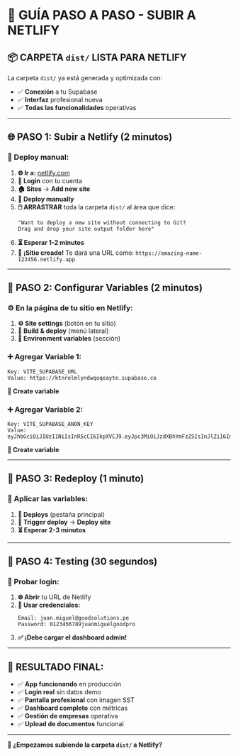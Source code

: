 # 🚀 GUÍA PASO A PASO - SUBIR A NETLIFY

## 📦 **CARPETA `dist/` LISTA PARA NETLIFY**

La carpeta `dist/` ya está generada y optimizada con:
- ✅ **Conexión** a tu Supabase
- ✅ **Interfaz** profesional nueva
- ✅ **Todas las funcionalidades** operativas

---

## 🌐 **PASO 1: Subir a Netlify (2 minutos)**

### **📁 Deploy manual:**
1. **🌐 Ir a:** [netlify.com](https://netlify.com)
2. **🔐 Login** con tu cuenta
3. **🏠 Sites** → **Add new site**
4. **📂 Deploy manually** 
5. **🖱️ ARRASTRAR** toda la carpeta `dist/` al área que dice:
   ```
   "Want to deploy a new site without connecting to Git?
   Drag and drop your site output folder here"
   ```
6. **⏳ Esperar 1-2 minutos**
7. **🎉 ¡Sitio creado!** Te dará una URL como: `https://amazing-name-123456.netlify.app`

---

## 🔧 **PASO 2: Configurar Variables (2 minutos)**

### **⚙️ En la página de tu sitio en Netlify:**
1. **⚙️ Site settings** (botón en tu sitio)
2. **🔧 Build & deploy** (menú lateral)
3. **🔧 Environment variables** (sección)

### **➕ Agregar Variable 1:**
```
Key: VITE_SUPABASE_URL
Value: https://ktnrelmlyndwqoqeayte.supabase.co
```
**💾 Create variable**

### **➕ Agregar Variable 2:**
```
Key: VITE_SUPABASE_ANON_KEY
Value: eyJhbGciOiJIUzI1NiIsInR5cCI6IkpXVCJ9.eyJpc3MiOiJzdXBhYmFzZSIsInJlZiI6Imt0bnJlbG1seW5kd3FvcWVheXRlIiwicm9sZSI6ImFub24iLCJpYXQiOjE3NTMzMjcxMDcsImV4cCI6MjA2ODkwMzEwN30.gb0iOAZLIOcATVPSoaViLE9gDc91HsCVSmNx42v1KuA
```
**💾 Create variable**

---

## 🔄 **PASO 3: Redeploy (1 minuto)**

### **🚀 Aplicar las variables:**
1. **🚀 Deploys** (pestaña principal)
2. **🔄 Trigger deploy** → **Deploy site**
3. **⏳ Esperar 2-3 minutos**

---

## 🔐 **PASO 4: Testing (30 segundos)**

### **🧪 Probar login:**
1. **🌐 Abrir** tu URL de Netlify
2. **🔐 Usar credenciales:**
   ```
   Email: juan.miguel@goodsolutions.pe
   Password: 0123456789juanmiguelgoodpro
   ```
3. **✅ ¡Debe cargar el dashboard admin!**

---

## 🎯 **RESULTADO FINAL:**

- ✅ **App funcionando** en producción
- ✅ **Login real** sin datos demo
- ✅ **Pantalla profesional** con imagen SST
- ✅ **Dashboard completo** con métricas
- ✅ **Gestión de empresas** operativa
- ✅ **Upload de documentos** funcional

---

**🚀 ¿Empezamos subiendo la carpeta `dist/` a Netlify?**